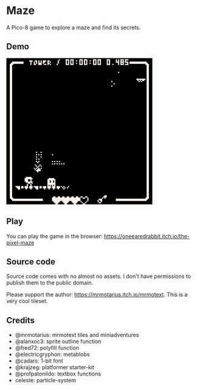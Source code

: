 # Maze

A Pico-8 game to explore a maze and find its secrets.

## Demo

![Demo](https://raw.githubusercontent.com/oneearedrabbit/maze/master/images/demo.gif)

## Play

You can play the game in the browser: https://oneearedrabbit.itch.io/the-pixel-maze

## Source code

Source code comes with no almost no assets. I don't have permissions
to publish them to the public domain.

Please support the author: https://mrmotarius.itch.io/mrmotext. This
is a very cool tileset.

## Credits

- @mrmotarius: mrmotext tiles and miniadventures
- @alanxoc3: sprite outline function
- @fred72: polyfill function
- @electricgryphon: metablobs
- @cadars: 1-bit font
- @krajzeg: platformer starter-kit
- @profpatonildo: textbox functions
- celeste: particle-system
